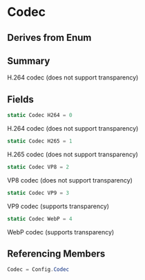 # Codec

## Derives from Enum

## Summary

H.264 codec (does not support transparency)
## Fields

```c#
static Codec H264 = 0
```
H.264 codec (does not support transparency)
```c#
static Codec H265 = 1
```
H.265 codec (does not support transparency)
```c#
static Codec VP8 = 2
```
VP8 codec (does not support transparency)
```c#
static Codec VP9 = 3
```
VP9 codec (supports transparency)
```c#
static Codec WebP = 4
```
WebP codec (supports transparency)
## Referencing Members

```c#
Codec = Config.Codec
```
